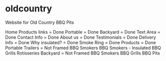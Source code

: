 # oldcountry
Website for Old Country BBQ Pits

Home
	Products links = Done
		Portable = Done
		Backyard = Done
	Text Area = Done
	Contact Info = Done
	About us = Done
	Testimonials = Done
	Delivery Info = Done
	Why insulated? = Done
	Smoke Ring = Done
Products  = Done
	Portable Trailers = Not Framed
		BBQ Smokers
		BBQ Smokers - Insulated
		BBQ Grills
		Rotisseries
	Backyard = Not Framed
		BBQ Smokers
		BBQ Grills
		BBQ Pits